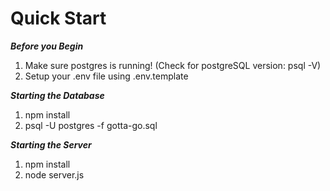 # Quick Start


***Before you Begin***
1. Make sure postgres is running!
(Check for postgreSQL version: psql -V)
2. Setup your .env file using .env.template


***Starting the Database***
1. npm install
2. psql -U postgres -f gotta-go.sql


***Starting the Server***
1. npm install
2. node server.js
